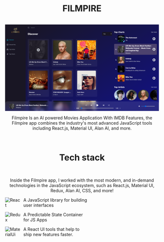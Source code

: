 <h1 align="center">
  FILMPIRE
</h1>
<br/>

<img align="center" src="src/assets/images/lyriks.png" />
<br/>
<p align="center">
  Filmpire Is an AI powered Movies Application  With IMDB Features, the Filmpire app combines the industry's most advanced JavaScript tools including React.js, Material UI, Alan AI, and more.
</p>

<br/>
<h1 align="center">
  Tech stack
</h1>
<br/>

<p align="center">
  Inside the Filmpire app, I worked with the most modern, and in-demand technologies in the JavaScript ecosystem, such as React.js, Material UI, Redux, Alan AI, CSS, and more!
  <br/>
</p>
<p align="left">
  <img align="left" alt="React" width="50px" style="padding-right:10px;" src="https://cdn.jsdelivr.net/gh/devicons/devicon/icons/react/react-original.svg" />
  <p> A JavaScript library for building <br/> user interfaces </p>
 
  <img align="left" alt="Redux" width="50px" style="padding-right:10px;" src="https://cdn.jsdelivr.net/gh/devicons/devicon/icons/redux/redux-original.svg" />
  <p> A Predictable State Container <br/> for JS Apps </p>
  
   <img align="left" alt="MaterialUi" width="50px" style="padding-right:10px;" src="https://cdn.jsdelivr.net/gh/devicons/devicon/icons/materialui/materialui-original.svg" />
  <p> A React UI tools that help to <br/> ship new features faster. </p>
    
</p>
